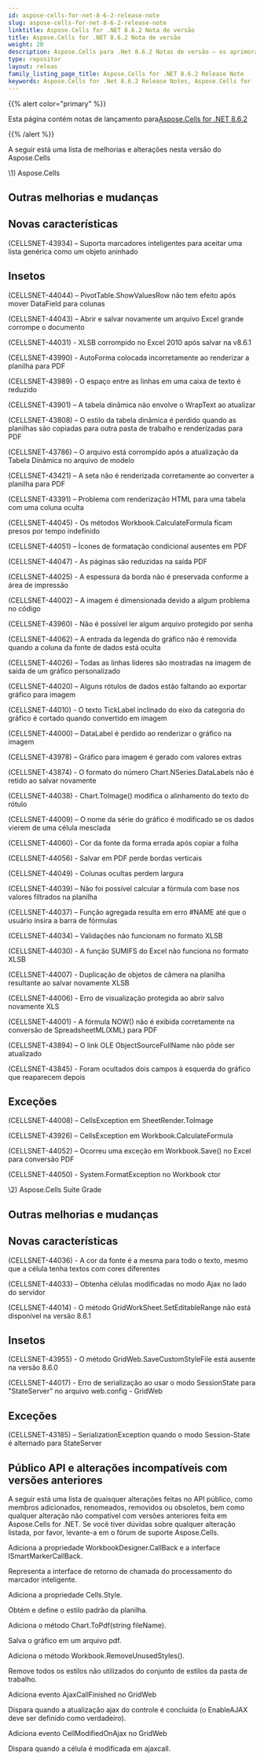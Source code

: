 ```yaml
---
id: aspose-cells-for-net-8-6-2-release-note
slug: aspose-cells-for-net-8-6-2-release-note
linktitle: Aspose.Cells for .NET 8.6.2 Nota de versão
title: Aspose.Cells for .NET 8.6.2 Nota de versão
weight: 20
description: Aspose.Cells para .Net 8.6.2 Notas de versão – os aprimoramentos mais recentes, novos recursos e correções
type: repositor
layout: releas
family_listing_page_title: Aspose.Cells for .NET 8.6.2 Release Note
keywords: Aspose.Cells for .Net 8.6.2 Release Notes, Aspose.Cells for .Net 8.6.2 updates and fixe
---
```

{{% alert color="primary" %}} 

 Esta página contém notas de lançamento para[Aspose.Cells for .NET 8.6.2](https://releases.aspose.com/cells/net/new-releases/aspose.cells-for-.net-8.6.2/)

{{% /alert %}} 

 A seguir está uma lista de melhorias e alterações nesta versão do Aspose.Cells



\1) Aspose.Cells 


##  **Outras melhorias e mudanças**

##  **Novas características**


(CELLSNET-43934) – Suporta marcadores inteligentes para aceitar uma lista genérica como um objeto aninhado


##  **Insetos**


 (CELLSNET-44044) – PivotTable.ShowValuesRow não tem efeito após mover DataField para colunas

 (CELLSNET-44043) – Abrir e salvar novamente um arquivo Excel grande corrompe o documento

 (CELLSNET-44031) - XLSB corrompido no Excel 2010 após salvar na v8.6.1

 (CELLSNET-43990) - AutoForma colocada incorretamente ao renderizar a planilha para PDF

 (CELLSNET-43989) - O espaço entre as linhas em uma caixa de texto é reduzido

 (CELLSNET-43901) – A tabela dinâmica não envolve o WrapText ao atualizar

 (CELLSNET-43808) – O estilo da tabela dinâmica é perdido quando as planilhas são copiadas para outra pasta de trabalho e renderizadas para PDF

 (CELLSNET-43786) – O arquivo está corrompido após a atualização da Tabela Dinâmica no arquivo de modelo

 (CELLSNET-43421) – A seta não é renderizada corretamente ao converter a planilha para PDF

 (CELLSNET-43391) – Problema com renderização HTML para uma tabela com uma coluna oculta

 (CELLSNET-44045) - Os métodos Workbook.CalculateFormula ficam presos por tempo indefinido

(CELLSNET-44051) – Ícones de formatação condicional ausentes em PDF

 (CELLSNET-44047) - As páginas são reduzidas na saída PDF

 (CELLSNET-44025) - A espessura da borda não é preservada conforme a área de impressão

 (CELLSNET-44002) – A imagem é dimensionada devido a algum problema no código

 (CELLSNET-43960) - Não é possível ler algum arquivo protegido por senha

 (CELLSNET-44062) – A entrada da legenda do gráfico não é removida quando a coluna da fonte de dados está oculta

 (CELLSNET-44026) – Todas as linhas líderes são mostradas na imagem de saída de um gráfico personalizado

 (CELLSNET-44020) – Alguns rótulos de dados estão faltando ao exportar gráfico para imagem

 (CELLSNET-44010) - O texto TickLabel inclinado do eixo da categoria do gráfico é cortado quando convertido em imagem

 (CELLSNET-44000) – DataLabel é perdido ao renderizar o gráfico na imagem

 (CELLSNET-43978) – Gráfico para imagem é gerado com valores extras

 (CELLSNET-43874) - O formato do número Chart.NSeries.DataLabels não é retido ao salvar novamente

(CELLSNET-44038) - Chart.ToImage() modifica o alinhamento do texto do rótulo

 (CELLSNET-44009) – O nome da série do gráfico é modificado se os dados vierem de uma célula mesclada

 (CELLSNET-44060) - Cor da fonte da forma errada após copiar a folha

 (CELLSNET-44056) - Salvar em PDF perde bordas verticais

 (CELLSNET-44049) - Colunas ocultas perdem largura

 (CELLSNET-44039) – Não foi possível calcular a fórmula com base nos valores filtrados na planilha

 (CELLSNET-44037) – Função agregada resulta em erro #NAME até que o usuário insira a barra de fórmulas

 (CELLSNET-44034) – Validações não funcionam no formato XLSB

 (CELLSNET-44030) - A função SUMIFS do Excel não funciona no formato XLSB

 (CELLSNET-44007) - Duplicação de objetos de câmera na planilha resultante ao salvar novamente XLSB

 (CELLSNET-44006) - Erro de visualização protegida ao abrir salvo novamente XLS

 (CELLSNET-44001) - A fórmula NOW() não é exibida corretamente na conversão de SpreadsheetML(XML) para PDF

 (CELLSNET-43894) – O link OLE ObjectSourceFullName não pôde ser atualizado

(CELLSNET-43845) - Foram ocultados dois campos à esquerda do gráfico que reaparecem depois


##  **Exceções**


 (CELLSNET-44008) – CellsException em SheetRender.ToImage

 (CELLSNET-43926) – CellsException em Workbook.CalculateFormula

 (CELLSNET-44052) – Ocorreu uma exceção em Workbook.Save() no Excel para conversão PDF

 (CELLSNET-44050) - System.FormatException no Workbook ctor



 \2) Aspose.Cells Suíte Grade


##  **Outras melhorias e mudanças**

##  **Novas características**


 (CELLSNET-44036) - A cor da fonte é a mesma para todo o texto, mesmo que a célula tenha textos com cores diferentes

 (CELLSNET-44033) – Obtenha células modificadas no modo Ajax no lado do servidor

 (CELLSNET-44014) - O método GridWorkSheet.SetEditableRange não está disponível na versão 8.6.1


##  **Insetos**


 (CELLSNET-43955) - O método GridWeb.SaveCustomStyleFile está ausente na versão 8.6.0

 (CELLSNET-44017) - Erro de serialização ao usar o modo SessionState para "StateServer" no arquivo web.config - GridWeb


##  **Exceções**


 (CELLSNET-43185) – SerializationException quando o modo Session-State é alternado para StateServer


##  **Público API e alterações incompatíveis com versões anteriores**


 A seguir está uma lista de quaisquer alterações feitas no API público, como membros adicionados, renomeados, removidos ou obsoletos, bem como qualquer alteração não compatível com versões anteriores feita em Aspose.Cells for .NET. Se você tiver dúvidas sobre qualquer alteração listada, por favor, levante-a em o fórum de suporte Aspose.Cells.



 Adiciona a propriedade WorkbookDesigner.CallBack e a interface ISmartMarkerCallBack.

Representa a interface de retorno de chamada do processamento do marcador inteligente.



 Adiciona a propriedade Cells.Style.

 Obtém e define o estilo padrão da planilha.



 Adiciona o método Chart.ToPdf(string fileName).

 Salva o gráfico em um arquivo pdf.



 Adiciona o método Workbook.RemoveUnusedStyles().

 Remove todos os estilos não utilizados do conjunto de estilos da pasta de trabalho.



 Adiciona evento AjaxCallFinished no GridWeb

 Dispara quando a atualização ajax do controle é concluída (o EnableAJAX deve ser definido como verdadeiro).



 Adiciona evento CellModifiedOnAjax no GridWeb

 Dispara quando a célula é modificada em ajaxcall.


